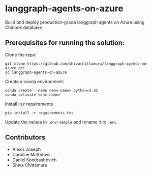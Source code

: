# langgraph-agents-on-azure
Build and deploy production-grade langgraph agents on Azure using Chinook database

## Prerequisites for running the solution:

Clone the repo:
```console
git clone https://github.com/shivachittamuru/langgraph-agents-on-azure.git
cd langgraph-agents-on-azure
```

Create a conda environment:
```console
conda create --name <env-name> python=3.10
conda activate <env-name>
```

Install `PIP` requirements
```console
pip install -r requirements.txt
```

Update the values in `.env-sample` and rename it to `.env`.

## Contributors

- Alexis Joseph
- Caroline Matthews
- Daniel Kondrashevich
- Shiva Chittamuru
